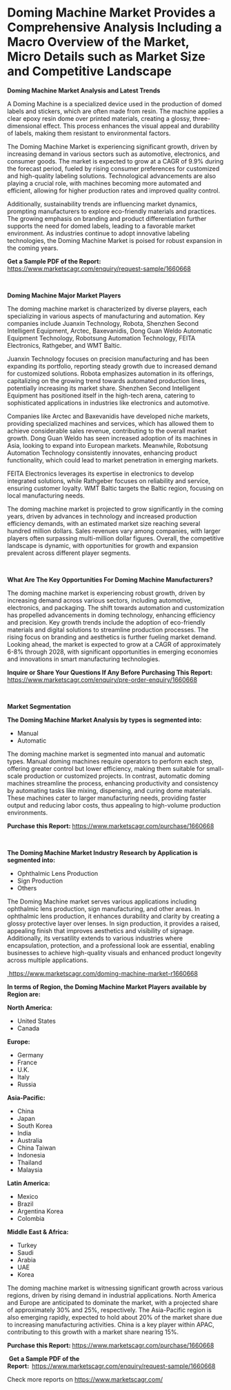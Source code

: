 <p><h1>Doming Machine Market Provides a Comprehensive Analysis Including a Macro Overview of the Market, Micro Details such as Market Size and Competitive Landscape</h1></p><p><strong>Doming Machine Market Analysis and Latest Trends</strong></p>
<p><p>A Doming Machine is a specialized device used in the production of domed labels and stickers, which are often made from resin. The machine applies a clear epoxy resin dome over printed materials, creating a glossy, three-dimensional effect. This process enhances the visual appeal and durability of labels, making them resistant to environmental factors.</p><p>The Doming Machine Market is experiencing significant growth, driven by increasing demand in various sectors such as automotive, electronics, and consumer goods. The market is expected to grow at a CAGR of 9.9% during the forecast period, fueled by rising consumer preferences for customized and high-quality labeling solutions. Technological advancements are also playing a crucial role, with machines becoming more automated and efficient, allowing for higher production rates and improved quality control.</p><p>Additionally, sustainability trends are influencing market dynamics, prompting manufacturers to explore eco-friendly materials and practices. The growing emphasis on branding and product differentiation further supports the need for domed labels, leading to a favorable market environment. As industries continue to adopt innovative labeling technologies, the Doming Machine Market is poised for robust expansion in the coming years.</p></p>
<p><strong>Get a Sample PDF of the Report:&nbsp;</strong> <a href="https://www.marketscagr.com/enquiry/request-sample/1660668?utm_campaign=3001&utm_medium=2&utm_source=Github&utm_content=ia&utm_term=10042025&utm_id=doming-machine">https://www.marketscagr.com/enquiry/request-sample/1660668</a></p>
<p>&nbsp;</p>
<p><strong>Doming Machine Major Market Players</strong></p>
<p><p>The doming machine market is characterized by diverse players, each specializing in various aspects of manufacturing and automation. Key companies include Juanxin Technology, Robota, Shenzhen Second Intelligent Equipment, Arctec, Baxevanidis, Dong Guan Weldo Automatic Equipment Technology, Robotsung Automation Technology, FEITA Electronics, Rathgeber, and WMT Baltic. </p><p>Juanxin Technology focuses on precision manufacturing and has been expanding its portfolio, reporting steady growth due to increased demand for customized solutions. Robota emphasizes automation in its offerings, capitalizing on the growing trend towards automated production lines, potentially increasing its market share. Shenzhen Second Intelligent Equipment has positioned itself in the high-tech arena, catering to sophisticated applications in industries like electronics and automotive.</p><p>Companies like Arctec and Baxevanidis have developed niche markets, providing specialized machines and services, which has allowed them to achieve considerable sales revenue, contributing to the overall market growth. Dong Guan Weldo has seen increased adoption of its machines in Asia, looking to expand into European markets. Meanwhile, Robotsung Automation Technology consistently innovates, enhancing product functionality, which could lead to market penetration in emerging markets.</p><p>FEITA Electronics leverages its expertise in electronics to develop integrated solutions, while Rathgeber focuses on reliability and service, ensuring customer loyalty. WMT Baltic targets the Baltic region, focusing on local manufacturing needs.</p><p>The doming machine market is projected to grow significantly in the coming years, driven by advances in technology and increased production efficiency demands, with an estimated market size reaching several hundred million dollars. Sales revenues vary among companies, with larger players often surpassing multi-million dollar figures. Overall, the competitive landscape is dynamic, with opportunities for growth and expansion prevalent across different player segments.</p></p>
<p>&nbsp;</p>
<p><strong>What Are The Key Opportunities For Doming Machine Manufacturers?</strong></p>
<p><p>The doming machine market is experiencing robust growth, driven by increasing demand across various sectors, including automotive, electronics, and packaging. The shift towards automation and customization has propelled advancements in doming technology, enhancing efficiency and precision. Key growth trends include the adoption of eco-friendly materials and digital solutions to streamline production processes. The rising focus on branding and aesthetics is further fueling market demand. Looking ahead, the market is expected to grow at a CAGR of approximately 6-8% through 2028, with significant opportunities in emerging economies and innovations in smart manufacturing technologies.</p></p>
<p><strong>Inquire or Share Your Questions If Any Before Purchasing This Report:</strong> <a href="https://www.marketscagr.com/enquiry/pre-order-enquiry/1660668?utm_campaign=3001&utm_medium=2&utm_source=Github&utm_content=ia&utm_term=10042025&utm_id=doming-machine">https://www.marketscagr.com/enquiry/pre-order-enquiry/1660668</a></p>
<p>&nbsp;</p>
<p><strong>Market Segmentation</strong></p>
<p><strong>The Doming Machine Market Analysis by types is segmented into:</strong></p>
<p><ul><li>Manual</li><li>Automatic</li></ul></p>
<p><p>The doming machine market is segmented into manual and automatic types. Manual doming machines require operators to perform each step, offering greater control but lower efficiency, making them suitable for small-scale production or customized projects. In contrast, automatic doming machines streamline the process, enhancing productivity and consistency by automating tasks like mixing, dispensing, and curing dome materials. These machines cater to larger manufacturing needs, providing faster output and reducing labor costs, thus appealing to high-volume production environments.</p></p>
<p><strong>Purchase this Report:&nbsp;</strong><a href="https://www.marketscagr.com/purchase/1660668?utm_campaign=3001&utm_medium=2&utm_source=Github&utm_content=ia&utm_term=10042025&utm_id=doming-machine">https://www.marketscagr.com/purchase/1660668</a></p>
<p>&nbsp;</p>
<p><strong>The Doming Machine Market Industry Research by Application is segmented into:</strong></p>
<p><ul><li>Ophthalmic Lens Production</li><li>Sign Production</li><li>Others</li></ul></p>
<p><p>The Doming Machine market serves various applications including ophthalmic lens production, sign manufacturing, and other areas. In ophthalmic lens production, it enhances durability and clarity by creating a glossy protective layer over lenses. In sign production, it provides a raised, appealing finish that improves aesthetics and visibility of signage. Additionally, its versatility extends to various industries where encapsulation, protection, and a professional look are essential, enabling businesses to achieve high-quality visuals and enhanced product longevity across multiple applications.</p></p>
<p><a href="https://www.marketscagr.com/doming-machine-market-r1660668?utm_campaign=3001&utm_medium=2&utm_source=Github&utm_content=ia&utm_term=10042025&utm_id=doming-machine">&nbsp;https://www.marketscagr.com/doming-machine-market-r1660668</a></p>
<p><strong>In terms of Region, the Doming Machine Market Players available by Region are:</strong></p>
<p>
    <p> <strong> North America: </strong>
        <ul>
            <li>United States</li>
            <li>Canada</li>
        </ul>
        </p> 
    <p> <strong> Europe: </strong>
        <ul>
            <li>Germany</li>
            <li>France</li>
            <li>U.K.</li>
            <li>Italy</li>
            <li>Russia</li>
        </ul>
        </p> 
    <p> <strong> Asia-Pacific: </strong>
        <ul>
            <li>China</li>
            <li>Japan</li>
            <li>South Korea</li>
            <li>India</li>
            <li>Australia</li>
            <li>China Taiwan</li>
            <li>Indonesia</li>
            <li>Thailand</li>
            <li>Malaysia</li>
        </ul>
        </p> 
    <p> <strong> Latin America: </strong>
        <ul>
            <li>Mexico</li>
            <li>Brazil</li>
            <li>Argentina Korea</li>
            <li>Colombia</li>
        </ul>
        </p> 
    <p> <strong> Middle East & Africa: </strong>
        <ul>
            <li>Turkey</li>
            <li>Saudi</li>
            <li>Arabia</li>
            <li>UAE</li>
            <li>Korea</li>
        </ul>
    </p>
    </p>
<p><p>The doming machine market is witnessing significant growth across various regions, driven by rising demand in industrial applications. North America and Europe are anticipated to dominate the market, with a projected share of approximately 30% and 25%, respectively. The Asia-Pacific region is also emerging rapidly, expected to hold about 20% of the market share due to increasing manufacturing activities. China is a key player within APAC, contributing to this growth with a market share nearing 15%.</p></p>
<p><strong>Purchase this Report: </strong><a href="https://www.marketscagr.com/purchase/1660668?utm_campaign=3001&utm_medium=2&utm_source=Github&utm_content=ia&utm_term=10042025&utm_id=doming-machine">https://www.marketscagr.com/purchase/1660668</a></p>
<p>&nbsp;<strong>Get a Sample PDF of the Report:&nbsp;&nbsp;</strong><a href="https://www.marketscagr.com/enquiry/request-sample/1660668?utm_campaign=3001&utm_medium=2&utm_source=Github&utm_content=ia&utm_term=10042025&utm_id=doming-machine">https://www.marketscagr.com/enquiry/request-sample/1660668</a></p>
<p><strong></strong></p>
<p>Check more reports on <a href="https://www.marketscagr.com/?utm_campaign=3001&utm_medium=2&utm_source=Github&utm_content=ia&utm_term=10042025&utm_id=doming-machine">https://www.marketscagr.com/</a></p>
